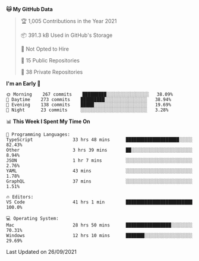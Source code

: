<!--START_SECTION:waka-->
**🐱 My GitHub Data** 

> 🏆 1,005 Contributions in the Year 2021
 > 
> 📦 391.3 kB Used in GitHub's Storage 
 > 
> 🚫 Not Opted to Hire
 > 
> 📜 15 Public Repositories 
 > 
> 🔑 38 Private Repositories  
 > 
**I'm an Early 🐤** 

```text
🌞 Morning    267 commits    █████████░░░░░░░░░░░░░░░░   38.09% 
🌆 Daytime    273 commits    █████████░░░░░░░░░░░░░░░░   38.94% 
🌃 Evening    138 commits    █████░░░░░░░░░░░░░░░░░░░░   19.69% 
🌙 Night      23 commits     ░░░░░░░░░░░░░░░░░░░░░░░░░   3.28%

```


📊 **This Week I Spent My Time On** 

```text
💬 Programming Languages: 
TypeScript               33 hrs 48 mins      ████████████████████░░░░░   82.43% 
Other                    3 hrs 39 mins       ██░░░░░░░░░░░░░░░░░░░░░░░   8.94% 
JSON                     1 hr 7 mins         ░░░░░░░░░░░░░░░░░░░░░░░░░   2.76% 
YAML                     43 mins             ░░░░░░░░░░░░░░░░░░░░░░░░░   1.78% 
GraphQL                  37 mins             ░░░░░░░░░░░░░░░░░░░░░░░░░   1.51%

🔥 Editors: 
VS Code                  41 hrs 1 min        █████████████████████████   100.0%

💻 Operating System: 
Mac                      28 hrs 50 mins      █████████████████░░░░░░░░   70.31% 
Windows                  12 hrs 10 mins      ███████░░░░░░░░░░░░░░░░░░   29.69%

```


 Last Updated on 26/09/2021
<!--END_SECTION:waka-->

